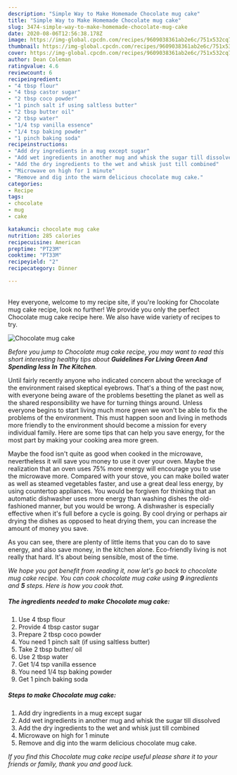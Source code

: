 ```yaml
---
description: "Simple Way to Make Homemade Chocolate mug cake"
title: "Simple Way to Make Homemade Chocolate mug cake"
slug: 3474-simple-way-to-make-homemade-chocolate-mug-cake
date: 2020-08-06T12:56:38.178Z
image: https://img-global.cpcdn.com/recipes/9609038361ab2e6c/751x532cq70/chocolate-mug-cake-recipe-main-photo.jpg
thumbnail: https://img-global.cpcdn.com/recipes/9609038361ab2e6c/751x532cq70/chocolate-mug-cake-recipe-main-photo.jpg
cover: https://img-global.cpcdn.com/recipes/9609038361ab2e6c/751x532cq70/chocolate-mug-cake-recipe-main-photo.jpg
author: Dean Coleman
ratingvalue: 4.6
reviewcount: 6
recipeingredient:
- "4 tbsp flour"
- "4 tbsp castor sugar"
- "2 tbsp coco powder"
- "1 pinch salt if using saltless butter"
- "2 tbsp butter oil"
- "2 tbsp water"
- "1/4 tsp vanilla essence"
- "1/4 tsp baking powder"
- "1 pinch baking soda"
recipeinstructions:
- "Add dry ingredients in a mug except sugar"
- "Add wet ingredients in another mug and whisk the sugar till dissolved"
- "Add the dry ingredients to the wet and whisk just till combined"
- "Microwave on high for 1 minute"
- "Remove and dig into the warm delicious chocolate mug cake."
categories:
- Recipe
tags:
- chocolate
- mug
- cake

katakunci: chocolate mug cake 
nutrition: 285 calories
recipecuisine: American
preptime: "PT23M"
cooktime: "PT33M"
recipeyield: "2"
recipecategory: Dinner

---
```

<br>
Hey everyone, welcome to my recipe site, if you're looking for Chocolate mug cake recipe, look no further! We provide you only the perfect Chocolate mug cake recipe here. We also have wide variety of recipes to try.
<br>


![Chocolate mug cake](https://img-global.cpcdn.com/recipes/9609038361ab2e6c/751x532cq70/chocolate-mug-cake-recipe-main-photo.jpg)

<i>Before you jump to Chocolate mug cake recipe, you may want to read this short interesting healthy tips about 
<strong>Guidelines For Living Green And Spending less In The Kitchen</strong>.</i>
</br>

Until fairly recently anyone who indicated concern about the wreckage of the environment raised skeptical eyebrows. That's a thing of the past now, with everyone being aware of the problems besetting the planet as well as the shared responsibility we have for turning things around. Unless everyone begins to start living much more green we won't be able to fix the problems of the environment. This must happen soon and living in methods more friendly to the environment should become a mission for every individual family. Here are some tips that can help you save energy, for the most part by making your cooking area more green.

Maybe the food isn't quite as good when cooked in the microwave, nevertheless it will save you money to use it over your oven. Maybe the realization that an oven uses 75% more energy will encourage you to use the microwave more. Compared with your stove, you can make boiled water as well as steamed vegetables faster, and use a great deal less energy, by using countertop appliances. You would be forgiven for thinking that an automatic dishwasher uses more energy than washing dishes the old-fashioned manner, but you would be wrong. A dishwasher is especially effective when it's full before a cycle is going. By cool drying or perhaps air drying the dishes as opposed to heat drying them, you can increase the amount of money you save.

As you can see, there are plenty of little items that you can do to save energy, and also save money, in the kitchen alone. Eco-friendly living is not really that hard. It's about being sensible, most of the time.


<i>We hope you got benefit from reading it, now let's go back to chocolate mug cake recipe. You can cook chocolate mug cake using <strong>9</strong> ingredients and <strong>5</strong> steps. Here is how you cook that.
</i>

##### The ingredients needed to make Chocolate mug cake:

1. Use 4 tbsp flour
1. Provide 4 tbsp castor sugar
1. Prepare 2 tbsp coco powder
1. You need 1 pinch salt (if using saltless butter)
1. Take 2 tbsp butter/ oil
1. Use 2 tbsp water
1. Get 1/4 tsp vanilla essence
1. You need 1/4 tsp baking powder
1. Get 1 pinch baking soda


##### Steps to make Chocolate mug cake:

1. Add dry ingredients in a mug except sugar
1. Add wet ingredients in another mug and whisk the sugar till dissolved
1. Add the dry ingredients to the wet and whisk just till combined
1. Microwave on high for 1 minute
1. Remove and dig into the warm delicious chocolate mug cake.


<i>If you find this Chocolate mug cake recipe useful please share it to your friends or family, thank you and good luck.</i>
